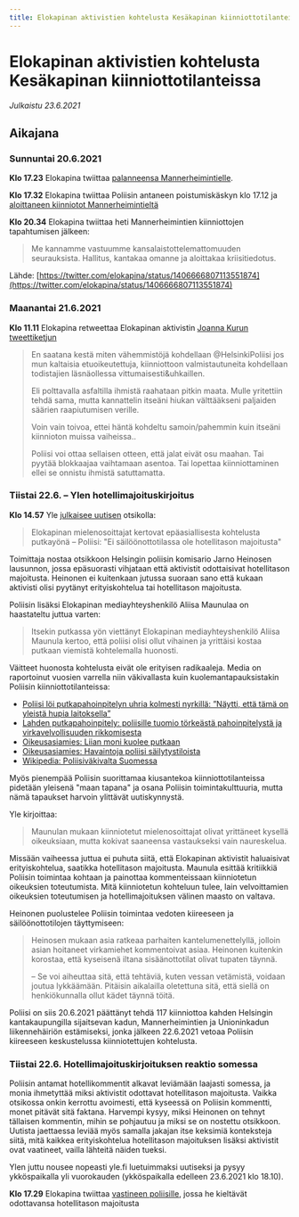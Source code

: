 ```yaml
---
title: Elokapinan aktivistien kohtelusta Kesäkapinan kiinniottotilanteissa
---
```


# Elokapinan aktivistien kohtelusta Kesäkapinan kiinniottotilanteissa

*Julkaistu 23.6.2021*

## Aikajana

### Sunnuntai 20.6.2021

**Klo 17.23** Elokapina twiittaa [palanneensa Mannerheimintielle](https://twitter.com/elokapina/status/1406618840302329857).

**Klo 17.32** Elokapina twiittaa Poliisin antaneen poistumiskäskyn klo 17.12 ja [aloittaneen kiinniotot Mannerheimintieltä](https://twitter.com/elokapina/status/1406620948137140232)

**Klo 20.34** Elokapina twiittaa heti Mannerheimintien kiinniottojen tapahtumisen jälkeen:

> Me kannamme vastuumme kansalaistottelemattomuuden seurauksista. Hallitus, kantakaa omanne ja aloittakaa kriisitiedotus.

Lähde: [https://twitter.com/elokapina/status/1406666807113551874](https://twitter.com/elokapina/status/1406666807113551874)

### Maanantai 21.6.2021

**Klo 11.11** Elokapina retweettaa Elokapinan aktivistin [Joanna Kurun tweettiketjun](https://twitter.com/KuruJoanna/status/1406887434567159818)

> En saatana kestä miten vähemmistöjä kohdellaan @HelsinkiPoliisi jos mun kaltaisia etuoikeutettuja, kiinniottoon valmistautuneita kohdellaan todistajien läsnäollessa vittumaisesti&uhkaillen.
>
> Eli polttavalla asfaltilla ihmistä raahataan pitkin maata. Mulle yritettiin tehdä sama, mutta kannattelin itseäni hiukan välttääkseni paljaiden säärien raapiutumisen verille.
>
> Voin vain toivoa, ettei häntä kohdeltu samoin/pahemmin kuin itseäni kiinnioton muissa vaiheissa..
>
> Poliisi voi ottaa sellaisen otteen, että jalat eivät osu maahan. Tai pyytää blokkaajaa vaihtamaan asentoa. Tai lopettaa kiinniottaminen ellei se onnistu ihmistä satuttamatta.

### Tiistai 22.6. – Ylen hotellimajoituskirjoitus

**Klo 14.57** Yle [julkaisee uutisen](https://yle.fi/uutiset/3-11993328) otsikolla:

> Elokapinan mielenosoittajat kertovat epäasiallisesta kohtelusta putkayönä – Poliisi: "Ei säilöönottotilassa ole hotellitason majoitusta"

Toimittaja nostaa otsikkoon Helsingin poliisin komisario Jarno Heinosen lausunnon, jossa epäsuorasti vihjataan että aktivistit odottaisivat hotellitason majoitusta. Heinonen ei kuitenkaan jutussa suoraan sano että kukaan aktivisti olisi pyytänyt erityiskohtelua tai hotellitason majoitusta.

Poliisin lisäksi Elokapinan mediayhteyshenkilö Aliisa Maunulaa on haastateltu juttua varten:

> Itsekin putkassa yön viettänyt Elokapinan mediayhteyshenkilö Aliisa Maunula kertoo, että poliisi olisi ollut vihainen ja yrittäisi kostaa putkaan viemistä kohtelemalla huonosti.

Väitteet huonosta kohtelusta eivät ole erityisen radikaaleja. Media on raportoinut vuosien varrella niin väkivallasta kuin kuolemantapauksistakin Poliisin kiinniottotilanteissa:

* [Poliisi löi putkapahoinpitelyn uhria kolmesti nyrkillä: ”Näytti, että tämä on yleistä hupia laitoksella”](https://www.iltalehti.fi/kotimaa/a/8911380c-79a8-44f3-8cdd-911c215b8942)
* [Lahden putkapahoinpitely: poliisille tuomio törkeästä pahoinpitelystä ja virkavelvollisuuden rikkomisesta](https://yle.fi/uutiset/3-11526056)
* [Oikeusasiamies: Liian moni kuolee putkaan](https://yle.fi/uutiset/3-10912738)
* [Oikeusasiamies: Havaintoja poliisi säilytystiloista](https://www.oikeusasiamies.fi/documents/20184/44493/Etelapaa%2C+Havaintoja+poliisin+sailytystiloista.pdf)
* [Wikipedia: Poliisiväkivalta Suomessa](https://fi.wikipedia.org/wiki/Poliisiv%C3%A4kivalta#Suomessa)

Myös pienempää Poliisin suorittamaa kiusantekoa kiinniottotilanteissa pidetään yleisenä "maan tapana" ja osana Poliisin toimintakulttuuria, mutta nämä tapaukset harvoin ylittävät uutiskynnystä.

Yle kirjoittaa:

> Maunulan mukaan kiinniotetut mielenosoittajat olivat yrittäneet kysellä oikeuksiaan, mutta kokivat saaneensa vastaukseksi vain naureskelua.

Missään vaiheessa juttua ei puhuta siitä, että Elokapinan aktivistit haluaisivat erityiskohtelua, saatikka hotellitason majoitusta. Maunula esittää kritiikkiä Poliisin toimintaa kohtaan ja painottaa kommenteissaan kiinniotetun oikeuksien toteutumista. Mitä kiinniotetun kohteluun tulee, lain velvoittamien oikeuksien toteutumisen ja hotellimajoituksen välinen maasto on valtava.

Heinonen puolustelee Poliisin toimintaa vedoten kiireeseen ja säilöönottotilojen täyttymiseen:

> Heinosen mukaan asia ratkeaa parhaiten kantelumenettelyllä, jolloin asian hoitaneet virkamiehet kommentoivat asiaa. Heinonen kuitenkin korostaa, että kyseisenä iltana sisäänottotilat olivat tupaten täynnä.
>
> – Se voi aiheuttaa sitä, että tehtäviä, kuten vessan vetämistä, voidaan joutua lykkäämään. Pitäisin aikalailla oletettuna sitä, että siellä on henkiökunnalla ollut kädet täynnä töitä.

Poliisi on siis 20.6.2021 päättänyt tehdä 117 kiinniottoa kahden Helsingin kantakaupungilla sijaitsevan kadun, Mannerheimintien ja Unioninkadun liikennehäiriön estämiseksi, jonka jälkeen 22.6.2021 vetoaa Poliisin kiireeseen keskustelussa kiinniotettujen kohtelusta.

### Tiistai 22.6. Hotellimajoituskirjoituksen reaktio somessa

Poliisin antamat hotellikommentit alkavat leviämään laajasti somessa, ja monia ihmetyttää miksi aktivistit odottavat hotellitason majoitusta. Vaikka otsikossa onkin kerrottu avoimesti, että kyseessä on Poliisin kommentti, monet pitävät sitä faktana. Harvempi kysyy, miksi Heinonen on tehnyt tällaisen kommentin, mihin se pohjautuu ja miksi se on nostettu otsikkoon. Uutista jaettaessa leviää myös samalla jakajan itse keksimiä konteksteja siitä, mitä kaikkea erityiskohtelua hotellitason majoituksen lisäksi aktivistit ovat vaatineet, vailla lähteitä näiden tueksi.

Ylen juttu nousee nopeasti yle.fi luetuimmaksi uutiseksi ja pysyy ykköspaikalla yli vuorokauden (ykköspaikalla edelleen 23.6.2021 klo 18.10).

**Klo 17.29** Elokapina twiittaa [vastineen poliisille](https://twitter.com/elokapina/status/1407344902833324041), jossa he kieltävät odottavansa hotellitason majoitusta

